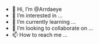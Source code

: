 - 👋 Hi, I’m @Arrdaeye
- 👀 I’m interested in ...
- 🌱 I’m currently learning ...
- 💞️ I’m looking to collaborate on ...
- 📫 How to reach me ...

<!---
Arrdaeye/Arrdaeye is a ✨ special ✨ repository because its `README.md` (this file) appears on your GitHub profile.
You can click the Preview link to take a look at your changes.
--->
